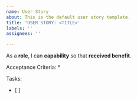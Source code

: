 ```yaml
---
name: User Story
about: This is the default user story template.
title: 'USER STORY: <TITLE>'
labels: ''
assignees: ''

---
```


As a **role**, I can **capability** so that **received benefit**.

Acceptance Criteria:
*

Tasks:
- [ ]
